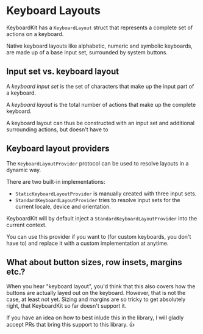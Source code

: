 # Keyboard Layouts

KeyboardKit has a `KeyboardLayout` struct that represents a complete set of actions on a keyboard.

Native keyboard layouts like alphabetic, numeric and symbolic keyboards, are made up of a base input set, surrounded by system buttons.


## Input set vs. keyboard layout

A *keyboard input set* is the set of characters that make up the input part of a keyboard.

A *keyboard layout* is the total number of actions that make up the complete keyboard.

A keyboard layout can thus be constructed with an input set and additional surrounding actions, but doesn't have to


## Keyboard layout providers

The `KeyboardLayoutProvider` protocol can be used to resolve layouts in a dynamic way. 

There are two built-in implementations:

* `StaticKeyboardLayoutProvider` is manually created with three input sets.
* `StandardKeyboardLayoutProvider` tries to resolve input sets for the current locale, device and orientation.

KeyboardKit will by default inject a `StandardKeyboardLayoutProvider` into the current context. 

You can use this provider if you want to (for custom keyboards, you don't have to) and replace it with a custom implementation at anytime.


## What about button sizes, row insets, margins etc.?

When you hear "keyboard layout", you'd think that this also covers how the buttons are actually layed out on the keyboard. However, that is not the case, at least not yet. Sizing and margins are so tricky to get absolutely right, that KeyboardKit so far doesn't support it.

If you have an idea on how to best inlude this in the library, I will gladly accept PRs that bring this support to this library. 👍
